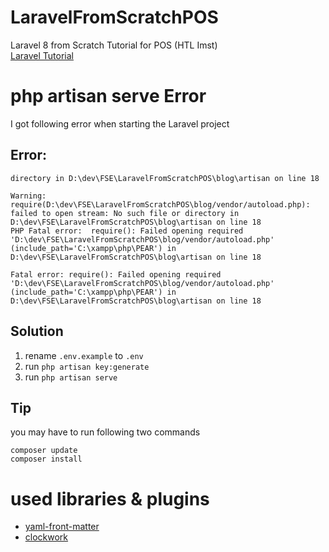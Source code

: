 # LaravelFromScratchPOS
Laravel 8 from Scratch Tutorial for POS (HTL Imst)  
[Laravel Tutorial](https://laracasts.com/series/laravel-8-from-scratch)

# php artisan serve Error
I got following error when starting the Laravel project

## Error:
```
directory in D:\dev\FSE\LaravelFromScratchPOS\blog\artisan on line 18

Warning: require(D:\dev\FSE\LaravelFromScratchPOS\blog/vendor/autoload.php): failed to open stream: No such file or directory in D:\dev\FSE\LaravelFromScratchPOS\blog\artisan on line 18
PHP Fatal error:  require(): Failed opening required 'D:\dev\FSE\LaravelFromScratchPOS\blog/vendor/autoload.php' (include_path='C:\xampp\php\PEAR') in D:\dev\FSE\LaravelFromScratchPOS\blog\artisan on line 18

Fatal error: require(): Failed opening required 'D:\dev\FSE\LaravelFromScratchPOS\blog/vendor/autoload.php' (include_path='C:\xampp\php\PEAR') in D:\dev\FSE\LaravelFromScratchPOS\blog\artisan on line 18
```

## Solution
1. rename ```.env.example``` to ```.env```
2. run ```php artisan key:generate```
3. run ```php artisan serve```

## Tip
you may have to run following two commands
```
composer update
composer install
```


# used libraries & plugins
* [yaml-front-matter](https://github.com/spatie/yaml-front-matter)
* [clockwork](https://github.com/itsgoingd/clockwork)


